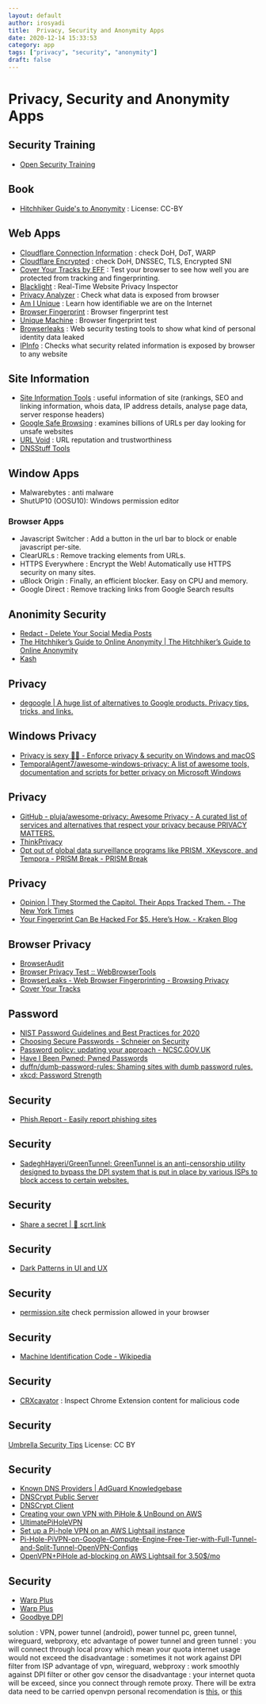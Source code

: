 ```yaml
---
layout: default
author: irosyadi
title:  Privacy, Security and Anonymity Apps
date: 2020-12-14 15:33:53
category: app
tags: ["privacy", "security", "anonymity"]
draft: false
---
```


# Privacy, Security and Anonymity Apps

## Security Training
- [Open Security Training](https://opensecuritytraining.info/Welcome.html)

## Book
- [Hitchhiker Guide's to Anonymity](https://anonymousplanet.github.io/thgtoa/guide.html) : License: CC-BY

## Web Apps
- [Cloudflare Connection Information](https://1.1.1.1/help) : check DoH, DoT, WARP
- [Cloudflare Encrypted](https://www.cloudflare.com/ssl/encrypted-sni/) : check DoH, DNSSEC, TLS, Encrypted SNI
- [Cover Your Tracks by EFF](https://coveryourtracks.eff.org/) : Test your browser to see how well you are protected from tracking and fingerprinting.
- [Blacklight](https://themarkup.org/blacklight) : Real-Time Website Privacy Inspector
- [Privacy Analyzer](https://privacy.net/analyzer/) : Check what data is exposed from browser
- [Am I Unique](https://amiunique.org/) : Learn how identifiable we are on the Internet
- [Browser Fingerprint](https://hidester.com/browser-fingerprint/) : Browser fingerprint test
- [Unique Machine](https://uniquemachine.org/) : Browser fingerprint test
- [Browserleaks](https://browserleaks.com/) :  Web security testing tools to show what kind of personal identity data leaked
- [IPInfo](https://ipinfo.info/html/privacy-check.php) :  Checks what security related information is exposed by browser to any website

## Site Information
- [Site Information Tools](https://www.wmtips.com/tools/info/) : useful information of site (rankings, SEO and linking information, whois data, IP address details, analyse page data, server response headers)
- [Google Safe Browsing](https://transparencyreport.google.com/safe-browsing/search) : examines billions of URLs per day looking for unsafe websites
- [URL Void](https://www.urlvoid.com/) : URL reputation and trustworthiness
- [DNSStuff Tools](https://tools.dnsstuff.com/)

## Window Apps
- Malwarebytes : anti malware
- ShutUP10 (OOSU10): Windows permission editor

### Browser Apps
- Javascript Switcher : Add a button in the url bar to block or enable javascript per-site.
- ClearURLs : Remove tracking elements from URLs.
- HTTPS Everywhere : Encrypt the Web! Automatically use HTTPS security on many sites.
- uBlock Origin : Finally, an efficient blocker. Easy on CPU and memory.
- Google Direct : Remove tracking links from Google Search results

## Anonimity Security
* [Redact - Delete Your Social Media Posts](https://redact.dev/)
* [The Hitchhiker’s Guide to Online Anonymity | The Hitchhiker’s Guide to Online Anonymity](https://anonymousplanet.org/)
* [Kash](https://kg.dev/thoughts/be-anonymous)

## Privacy
- [degoogle | A huge list of alternatives to Google products. Privacy tips, tricks, and links.](https://degoogle.jmoore.dev/)

## Windows Privacy
- [Privacy is sexy 🍑🍆 - Enforce privacy & security on Windows and macOS](https://privacy.sexy/)
- [TemporalAgent7/awesome-windows-privacy: A list of awesome tools, documentation and scripts for better privacy on Microsoft Windows](https://github.com/TemporalAgent7/awesome-windows-privacy)

## Privacy
- [GitHub - pluja/awesome-privacy: Awesome Privacy - A curated list of services and alternatives that respect your privacy because PRIVACY MATTERS.](https://github.com/pluja/awesome-privacy)
- [ThinkPrivacy](https://thinkprivacy.ch/)
- [Opt out of global data surveillance programs like PRISM, XKeyscore, and Tempora - PRISM Break - PRISM Break](https://prism-break.org/en/)

## Privacy
- [Opinion | They Stormed the Capitol. Their Apps Tracked Them. - The New York Times](https://www.nytimes.com/2021/02/05/opinion/capitol-attack-cellphone-data.html)
- [Your Fingerprint Can Be Hacked For $5. Here’s How. - Kraken Blog](https://blog.kraken.com/post/11905/your-fingerprint-can-be-hacked-for-5-heres-how/)

## Browser Privacy
- [BrowserAudit](https://browseraudit.com/)
- [Browser Privacy Test :: WebBrowserTools](https://webbrowsertools.com/privacy-test/)
- [BrowserLeaks - Web Browser Fingerprinting - Browsing Privacy](https://browserleaks.com/)
- [Cover Your Tracks](https://coveryourtracks.eff.org/)

## Password
- [NIST Password Guidelines and Best Practices for 2020](https://auth0.com/blog/dont-pass-on-the-new-nist-password-guidelines/)
- [Choosing Secure Passwords - Schneier on Security](https://www.schneier.com/blog/archives/2014/03/choosing_secure_1.html)
- [Password policy: updating your approach - NCSC.GOV.UK](https://www.ncsc.gov.uk/collection/passwords/updating-your-approach)
- [Have I Been Pwned: Pwned Passwords](https://haveibeenpwned.com/Passwords)
- [duffn/dumb-password-rules: Shaming sites with dumb password rules.](https://github.com/duffn/dumb-password-rules)
- [xkcd: Password Strength](https://xkcd.com/936/)


## Security
- [Phish.Report - Easily report phishing sites](https://phish.report/)

## Security
- [SadeghHayeri/GreenTunnel: GreenTunnel is an anti-censorship utility designed to bypass the DPI system that is put in place by various ISPs to block access to certain websites.](https://github.com/SadeghHayeri/GreenTunnel)


## Security
- [Share a secret | 🤫 scrt.link](https://scrt.link/)

## Security
- [Dark Patterns in UI and UX](https://www.darkpatterns.org/)


## Security
- [permission.site](https://permission.site/) check permission allowed in your browser

## Security
- [Machine Identification Code - Wikipedia](https://en.m.wikipedia.org/wiki/Machine_Identification_Code)

## Security
- [CRXcavator](https://crxcavator.io/) : Inspect Chrome Extension content for malicious code

## Security
[Umbrella Security Tips](https://github.com/securityfirst/Umbrella_content/blob/master/md/en/communications_email_advanced.md) License: CC BY

## Security
- [Known DNS Providers | AdGuard Knowledgebase](https://kb.adguard.com/en/general/dns-providers#adguard-dns)
- [DNSCrypt Public Server](https://dnscrypt.info/public-servers/)
- [DNSCrypt Client](https://dnscrypt.info/implementations)
- [Creating your own VPN with PiHole & UnBound on AWS](https://skerritt.blog/pihole-vpn/)
- [UltimatePiHoleVPN](https://gist.github.com/HarvsG/51edbaf2421da9d768098242005d4e82)
- [Set up a Pi-hole VPN on an AWS Lightsail instance](https://victoria.dev/blog/set-up-a-pi-hole-vpn-on-an-aws-lightsail-instance/)
- [Pi-Hole-PiVPN-on-Google-Compute-Engine-Free-Tier-with-Full-Tunnel-and-Split-Tunnel-OpenVPN-Configs](https://github.com/rajannpatel/Pi-Hole-PiVPN-on-Google-Compute-Engine-Free-Tier-with-Full-Tunnel-and-Split-Tunnel-OpenVPN-Configs/blob/master/README.md)
- [OpenVPN+PiHole ad-blocking on AWS Lightsail for 3.50$/mo](https://medium.com/fillory/openvpn-pihole-ad-blocking-on-aws-lightsail-for-3-50-mo-7e814eafff84)

## Security
- [Warp Plus](https://github.com/ALIILAPRO/warp-plus-cloudflare)
- [Warp Plus](https://github.com/TheCaduceus/WARP-UNLIMITED-ADVANCED)
- [Goodbye DPI](https://github.com/ValdikSS/GoodbyeDPI)

solution : VPN, power tunnel (android), power tunnel pc, green tunnel, wireguard, webproxy, etc
advantage of power tunnel and green tunnel : you will connect through local proxy which mean your quota internet usage would not exceed
the disadvantage : sometimes it not work against DPI filter from ISP
advantage of vpn, wireguard, webproxy : work smoothly against DPI filter or other gov censor
the disadvantage : your internet quota will be exceed, since you connect through remote proxy. There will be extra data need to be carried
openvpn personal recomendation is [this](https://www.vpnjantit.com/free-openvpn), or [this](https://www.tcpvpn.com/)